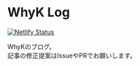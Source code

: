 # WhyK Log
[![Netlify Status](https://api.netlify.com/api/v1/badges/8267eb94-3c56-428c-9b7a-045444644171/deploy-status)](https://app.netlify.com/sites/blog-whyk/deploys)

WhyKのブログ。  
記事の修正提案はIssueやPRでお願いします。